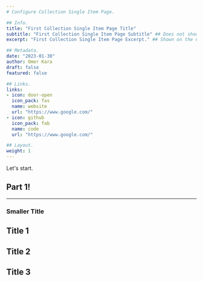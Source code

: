 ```yaml
---
# Configure Collection Single Item Page.

## Info.
title: "First Collection Single Item Page Title"
subtitle: "First Collection Single Item Page Subtitle" ## Does not shown on the Collection Main Page.
excerpt: "First Collection Single Item Page Excerpt." ## Shown on the Collection Main Page, but does not shown on the Collection Single Item Page.

## Metadata.
date: "2023-01-30"
author: Omer Kara
draft: false
featured: false

## Links.
links:
- icon: door-open
  icon_pack: fas
  name: website
  url: "https://www.google.com/"
- icon: github
  icon_pack: fab
  name: code
  url: "https://www.google.com/"

## Layout.
weight: 1
---
```




Let's start.

## Part 1!
---

### Smaller Title

## Title 1

## Title 2

## Title 3
